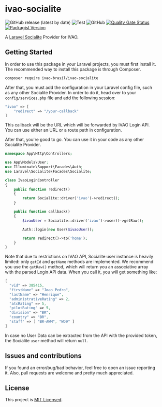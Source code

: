 # ivao-socialite
![GitHub release (latest by date)](https://img.shields.io/github/v/release/ivao-brasil/ivao-socialite)
![Test](https://github.com/ivao-brasil/ivao-socialite/workflows/Test/badge.svg)
![GitHub](https://img.shields.io/github/license/ivao-brasil/ivao-socialite)
[![Quality Gate Status](https://sonarcloud.io/api/project_badges/measure?project=ivao-brasil_ivao-socialite&metric=alert_status)](https://sonarcloud.io/dashboard?id=ivao-brasil_ivao-socialite)
[![Packagist Version](https://img.shields.io/packagist/v/ivao-brasil/ivao-socialite)](https://packagist.org/packages/ivao-brasil/ivao-socialite)

A [Laravel Socialite](https://laravel.com/docs/master/socialite) Provider for IVAO.

## Getting Started

In order to use this package in your Laravel projects, you must first install it. The recommended way to install this package is through Composer.
```bash
composer require ivao-brasil/ivao-socialite
```

After that, you must add the configuration in your Laravel config file, such as any other Socialite Provider. In order to do it, head over to your `config/services.php` file and add the following session:
```php
"ivao" => [
    "redirect" => "/your-callback"
]
```
This callback will be the URL which will be forwarded by IVAO Login API. You can use either an URL or a route path in configuration.

After that, you're good to go. You can use it in your code as any other Socialite Provider.

```php
namespace App\Http\Controllers;

use App\Models\User;
use Illuminate\Support\Facades\Auth;
use Laravel\Socialite\Facades\Socialite;

class IvaoLoginController
{
    public function redirect()
    {
        return Socialite::driver('ivao')->redirect();
    }

    public function callback()
    {
        $ivaoUser = Socialite::driver('ivao')->user()->getRaw();

        Auth::login(new User($ivaoUser));

        return redirect()->to('home');
    }
}
```

Note that due to restrictions on IVAO API, Socialite user instance is heavily limited: only `getId` and `getName` methods are implemented. We recommend you use the `getRaw()` method, which will return you an associative array with the parsed Login API data. When you call it, you will get something like:
```php
[
  "vid" => 385415,
  "firstName" => "Joao Pedro",
  "lastName" => "Henrique",
  "administrativeRating" => 2,
  "atcRating" => 5,
  "pilotRating" => 5,
  "division" => "BR",
  "country" => "BR",
  "staff" => [ "BR-AWM", "WD9" ]
]
```

In case no User Data can be extracted from the API with the provided token, the Socialite `user` method will return `null`. 

## Issues and contributions
If you found an error/bug/bad behavior, feel free to open an issue reporting it. Also, pull requests are welcome and pretty much appreciated.

## License
This project is [MIT Licensed](LICENSE).
